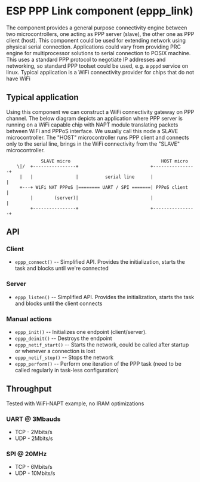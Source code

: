 # ESP PPP Link component (eppp_link)

The component provides a general purpose connectivity engine between two microcontrollers, one acting as PPP server (slave), the other one as PPP client (host).
This component could be used for extending network using physical serial connection. Applications could vary from providing PRC engine for multiprocessor solutions to serial connection to POSIX machine. This uses a standard PPP protocol to negotiate IP addresses and networking, so standard PPP toolset could be used, e.g. a `pppd` service on linux. Typical application is a WiFi connectivity provider for chips that do not have WiFi

## Typical application

Using this component we can construct a WiFi connectivity gateway on PPP channel. The below diagram depicts an application where
PPP server is running on a WiFi capable chip with NAPT module translating packets between WiFi and PPPoS interface.
We usually call this node a SLAVE microcontroller. The "HOST" microcontroller runs PPP client and connects only to the serial line,
brings in the WiFi connectivity from the "SLAVE" microcontroller.

```
             SLAVE micro                                  HOST micro
    \|/  +----------------+                           +----------------+
     |   |                |          serial line      |                |
     +---+ WiFi NAT PPPoS |======== UART / SPI =======| PPPoS client   |
         |        (server)|                           |                |
         +----------------+                           +----------------+
```

## API

### Client

* `eppp_connect()` -- Simplified API. Provides the initialization, starts the task and blocks until we're connected

### Server

* `eppp_listen()` -- Simplified API. Provides the initialization, starts the task and blocks until the client connects

### Manual actions

* `eppp_init()` -- Initializes one endpoint (client/server).
* `eppp_deinit()` -- Destroys the endpoint
* `eppp_netif_start()` -- Starts the network, could be called after startup or whenever a connection is lost
* `eppp_netif_stop()` --  Stops the network
* `eppp_perform()` -- Perform one iteration of the PPP task (need to be called regularly in task-less configuration)

## Throughput

Tested with WiFi-NAPT example, no IRAM optimizations

### UART @ 3Mbauds

* TCP - 2Mbits/s
* UDP - 2Mbits/s

### SPI @ 20MHz

* TCP - 6Mbits/s
* UDP - 10Mbits/s
